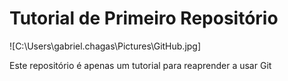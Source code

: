 # Tutorial de Primeiro Repositório

![C:\Users\gabriel.chagas\Pictures\GitHub.jpg]

Este repositório é apenas um tutorial para reaprender a
usar Git